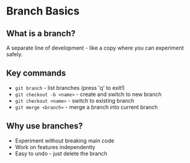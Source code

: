 # Branch Basics

## What is a branch?
A separate line of development - like a copy where you can experiment safely.

## Key commands
- `git branch` - list branches (press 'q' to exit!)
- `git checkout -b <name>` - create and switch to new branch
- `git checkout <name>` - switch to existing branch
- `git merge <branch>` - merge a branch into current branch

## Why use branches?
- Experiment without breaking main code
- Work on features independently
- Easy to undo - just delete the branch